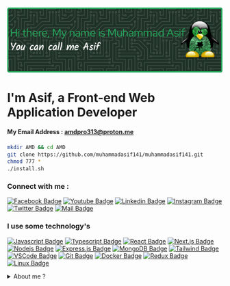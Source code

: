 ![Github Banner](./header.png)

# I'm Asif, a Front-end Web Application Developer

#### My Email Address : amdpro313@proton.me

```sh
mkdir AMD && cd AMD
git clone https://github.com/muhammadasif141/muhammadasif141.git
chmod 777 *
./install.sh
```

### Connect with me :

[![Facebook Badge](https://img.shields.io/badge/Facebook-1877F2?style=for-the-badge&logo=facebook&logoColor=white)](https://www.facebook.com/asif141G/)
[![Youtube Badge](https://img.shields.io/badge/YouTube-FF0000?style=for-the-badge&logo=youtube&logoColor=white)](#)
[![Linkedin Badge](https://img.shields.io/badge/LinkedIn-0077B5?style=for-the-badge&logo=linkedin&logoColor=white)](#)
[![Instagram Badge](https://img.shields.io/badge/Instagram-E4405F?style=for-the-badge&logo=instagram&logoColor=white)](#) [![Twitter Badge](https://img.shields.io/badge/Twitter-1DA1F2?style=for-the-badge&logo=twitter&logoColor=white)](#)
[![Mail Badge](https://img.shields.io/badge/Gmail-D14836?style=for-the-badge&logo=gmail&logoColor=white)](mailto:ampro313@proton.me)

### I use some technology's

[![Javascript Badge](https://img.shields.io/badge/-Javascript-F0DB4F?style=for-the-badge&labelColor=black&logo=javascript&logoColor=F0DB4F)](#)
[![Typescript Badge](https://img.shields.io/badge/-Typescript-007acc?style=for-the-badge&labelColor=black&logo=typescript&logoColor=007acc)](#)
[![React Badge](https://img.shields.io/badge/-React-61DBFB?style=for-the-badge&labelColor=black&logo=react&logoColor=61DBFB)](#)
[![Next.js Badge](https://img.shields.io/badge/next.js-000000?style=for-the-badge&logo=nextdotjs&logoColor=white)](#)
[![Nodejs Badge](https://img.shields.io/badge/-Nodejs-3C873A?style=for-the-badge&labelColor=black&logo=node.js&logoColor=3C873A)](#)
[![Express.js Badge](https://img.shields.io/badge/Express.js-000000?style=for-the-badge&logo=express&logoColor=white)](#)
[![MongoDB Badge](https://img.shields.io/badge/MongoDB-4EA94B?style=for-the-badge&logo=mongodb&logoColor=white)](#)
[![Tailwind Badge](https://img.shields.io/badge/Tailwind%20CSS-092749?style=for-the-badge&logo=tailwindcss&logoColor=06B6D4&labelColor=000000)](#)
[![VSCode Badge](https://img.shields.io/badge/Visual_Studio_Code-0078d7?style=for-the-badge&labelColor=black&logo=visual%20studio&logoColor=0078d7)](#)
[![Git Badge](https://img.shields.io/badge/Git-F05032?style=for-the-badge&labelColor=black&logo=git&logoColor=F05032)](#)
[![Docker Badge](https://img.shields.io/badge/Docker-0db7ed?style=for-the-badge&labelColor=black&logo=Docker&logoColor=0db7ed)](#)
[![Redux Badge](https://img.shields.io/badge/Redux-764abc?style=for-the-badge&labelColor=black&logo=Redux&logoColor=764abc)](#)
[![Linux Badge](https://img.shields.io/badge/Linux-black?style=for-the-badge&labelColor=black&logo=Linux&logoColor=red)](#)

<details>
<summary>
 About me ?
</summary>

# I love JavaScript

```js
(async () => {
  console.log("Thanks for visiting my github profile");
})();
```

</details>

